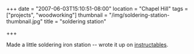 +++
date = "2007-06-03T15:10:51-08:00"
location = "Chapel Hill"
tags = ["projects", "woodworking"]
thumbnail = "/img/soldering-station-thumbnail.jpg"
title = "soldering station"

+++

Made a little soldering iron station --
wrote it up on [instructables](http://www.instructables.com/id/Soldering-Station/).
